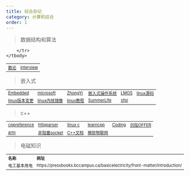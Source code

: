 ```yaml
---
title: 综合杂记
category: 计算机综合
order: 1
---
```


> 数据结构和算法
<table width="1033" style="font-size: 0.8em;">
	<tbody>
		<tr>
			<td>
				<a href="https://crypto.stanford.edu/pbc/notes/numbertheory/" target="_blank">数论</a>
			</td>
			<td>
				<a href="https://github.com/nhivp/coding-interview-university/blob/master/translations/README-cn.md" target="_blank">interview</a>
			</td>
			
		</tr>
	</tbody>
</table>

> 嵌入式
<table width="1033" style="font-size: 0.8em;">
	<tbody>
		<tr>
			<td>
				<a href="https://github.com/nhivp/Awesome-Embedded" target="_blank">Embedded</a>
			</td>
			<td>
				<a href="https://github.com/microsoft/ELL" target="_blank">microsoft</a>
			</td>
			<td>
				<a href="https://github.com/ZhongYi-LinuxDriverDev" target="_blank">ZhongYi</a>
			</td>
			<td>
				<a href="https://weread.qq.com/web/reader/405321205b68794054e53fa" target="_blank">嵌入式操作系统</a>
			</td>
			<td>
				<a href="http://blog.chinaunix.net/uid/28032128.html" target="_blank">LMOS</a>
			</td>
			<td>
				<a href="https://github.com/torvalds/linux" target="_blank">linux源码</a>
			</td>
		</tr>
		<tr>
			<td>
				<a href="https://kernelnewbies.org/LinuxVersions" target="_blank">linux版本变更</a>
			</td>
			<td>
				<a href="https://mirror.bjtu.edu.cn/kernel/linux/kernel/" target="_blank">linux内核镜像</a>
			</td>
			<td>
				<a href="https://linux-kernel-labs.github.io/refs/heads/master/lectures/intro.html#overview-of-the-linux-kernel" target="_blank">linux教程</a>
			</td>
			<td>
				<a href="https://github.com/SummerLife/EmbeddedSystem" target="_blank">SummerLife</a>
			</td>
			<td>
				<a href="https://sbc-fish.github.io/sfpi/" target="_blank">sfpi</a>
			</td>
		</tr>
	</tbody>
</table>

> c++
<table width="1033" style="font-size: 0.8em;">
	<tbody>
		<tr>
			<td>
				<a href="https://en.cppreference.com/w/cpp" target="_blank">cppreference</a>
			</td>
			<td>
				<a href="https://github.com/nekipelov/httpparser" target="_blank">httpparser</a>
			</td>
			<td>
				<a href="https://akaedu.github.io/book/index.html" target="_blank">linux c</a>
			</td>
			<td>
				<a href="https://www.learncpp.com/" target="_blank">learncpp</a>
			</td>
			<td>
				<a href="https://gitee.com/pan-junxian/CodingInterviewChinese2" target="_blank">Coding</a>
			</td>
			<td>
				<a href="file:///D:/Study/%E6%95%99%E6%9D%90%E4%B9%A6%E7%B1%8D/45%E7%AE%97%E6%B3%95/%E5%89%91%E6%8C%87OFFER%E5%90%8D%E4%BC%81%E9%9D%A2%E8%AF%95%E5%AE%98%E7%B2%BE%E8%AE%B2%E5%85%B8%E5%9E%8B%E7%BC%96%E7%A8%8B%E9%A2%98%E7%AC%AC2%E7%89%88.pdf" target="_blank">剑指OFFER</a>
			</td>
		</tr>
		<tr>
			<td>
				<a href="https://developer.arm.com/" target="_blank">arm</a>
			</td>
			<td>
				<a href="https://github.com/mogware/nio" target="_blank">非阻塞socket</a>
			</td>
			<td>
				<a href="https://learn.microsoft.com/en-us/cpp/cpp/?view=msvc-170" target="_blank">C++文档</a>
			</td>
			<td>
				<a href="https://github.com/microsoft/IoT-For-Beginners" target="_blank">微软物联网</a>
			</td>
		</tr>
	</tbody>
</table>

> 电磁知识
<table width="1033" style="font-size: 0.8em;">
	<tbody>
		<tr>
			<td>
				<strong>
					名称
				</strong>
			</td>
			<td>
				<strong>
					网址
				</strong>
			</td>
		</tr>
		<tr>
			<td>
				电工基本用电
			</td>
			<td>
				https://pressbooks.bccampus.ca/basicelectricity/front-matter/introduction/
			</td>
		</tr>
	</tbody>
</table>